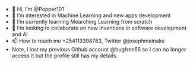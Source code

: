 - 👋 Hi, I’m @Popper101
- 👀 I’m interested in Machine Learning and new apps development
- 🌱 I’m currently learning Mearching Learning from scratch
- 💞️ I’m looking to collaborate on new inventions in software development and AI
- 📫 How to reach me +254113398783, Twitter @josephmainake
- Note, I lost my previous Github account @bugfree55 so I can no longer access it but the profile still has my details.

<!---
Popper101/Popper101 is a ✨ special ✨ repository because its `README.md` (this file) appears on your GitHub profile.
You can click the Preview link to take a look at your changes.
--->

